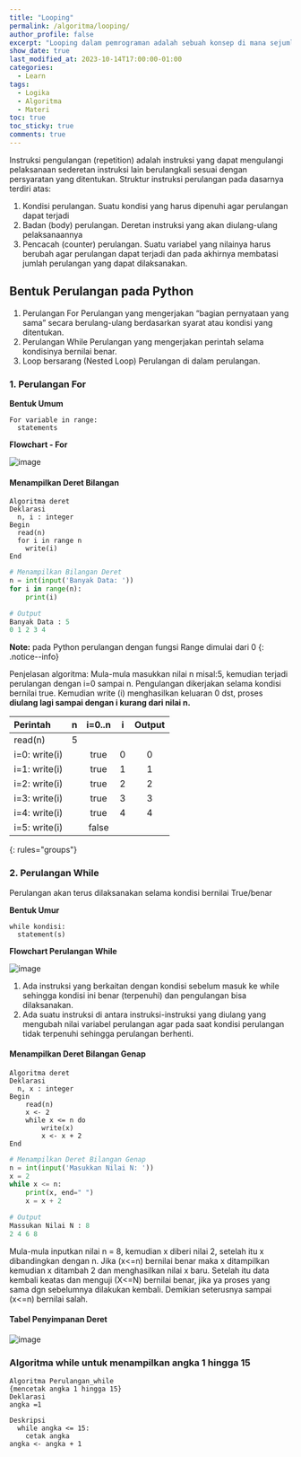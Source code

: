 ```yaml
---
title: "Looping"
permalink: /algoritma/looping/
author_profile: false
excerpt: "Looping dalam pemrograman adalah sebuah konsep di mana sejumlah pernyataan atau instruksi dieksekusi berulang kali selama suatu kondisi terpenuhi. Dalam bahasa pemrograman apapun, termasuk dalam bahasa pemrograman Python atau JavaScript, looping dapat dilakukan dengan menggunakan beberapa jenis pernyataan kontrol seperti `for`, `while`, atau `do-while`."
show_date: true
last_modified_at: 2023-10-14T17:00:00-01:00
categories:
  - Learn
tags:
  - Logika
  - Algoritma
  - Materi
toc: true
toc_sticky: true
comments: true
---
```


Instruksi pengulangan (repetition) adalah instruksi yang dapat mengulangi pelaksanaan sederetan instruksi lain berulangkali sesuai dengan persyaratan yang ditentukan. Struktur instruksi perulangan pada dasarnya terdiri atas:
1. Kondisi perulangan. Suatu kondisi yang harus dipenuhi agar perulangan dapat terjadi
2. Badan (body) perulangan. Deretan instruksi yang akan diulang-ulang pelaksanaannya
3. Pencacah (counter) perulangan. Suatu variabel yang nilainya harus berubah agar perulangan dapat terjadi dan pada akhirnya membatasi jumlah perulangan yang dapat dilaksanakan.

## Bentuk Perulangan pada Python
1. Perulangan For Perulangan yang mengerjakan “bagian pernyataan yang sama” secara berulang-ulang berdasarkan syarat atau kondisi yang ditentukan.
2. Perulangan While Perulangan yang mengerjakan perintah selama kondisinya bernilai benar.
3. Loop bersarang (Nested Loop) Perulangan di dalam perulangan.

### 1. Perulangan For
**Bentuk Umum**
```
For variable in range:
  statements
```

**Flowchart - For**

![image](https://github.com/Julius-Ulee/School-Programs/assets/61336116/be5b9831-bd45-4b1d-a89a-b18faeeb2ccd)

#### Menampilkan Deret Bilangan
```
Algoritma deret
Deklarasi
  n, i : integer
Begin
  read(n)
  for i in range n
    write(i)
End
```
```py
# Menampilkan Bilangan Deret
n = int(input('Banyak Data: '))
for i in range(n):
    print(i)

# Output
Banyak Data : 5
0 1 2 3 4 
```
**Note:** pada Python perulangan dengan fungsi Range dimulai dari 0
{: .notice--info}

Penjelasan algoritma: Mula-mula masukkan nilai n misal:5, kemudian terjadi perulangan dengan i=0 sampai n. Pengulangan dikerjakan selama kondisi bernilai true. Kemudian write (i) menghasilkan keluaran 0 dst, proses
**diulang lagi sampai dengan i kurang dari nilai n.**

| Perintah | n | i=0..n | i | Output|
|:--------|:-------:|:-------:|:-------:|:-------:|
| read(n) | 5 |  |  |  |
| i=0: write(i) |  | true | 0 | 0 |
| i=1: write(i) |  | true | 1 | 1 |
| i=2: write(i) |  | true | 2 | 2 |
| i=3: write(i) |  | true | 3 | 3 |
| i=4: write(i) |  | true | 4 | 4 |
| i=5: write(i) |  | false |  |  |
{: rules="groups"}

### 2. Perulangan While
Perulangan akan terus dilaksanakan selama kondisi bernilai True/benar

**Bentuk Umur**
```
while kondisi:
  statement(s)
```

**Flowchart Perulangan While**

![image](https://github.com/Julius-Ulee/School-Programs/assets/61336116/12baa978-a265-493d-abce-2b6d2310f3d4)

1. Ada instruksi yang berkaitan dengan kondisi sebelum masuk ke while sehingga kondisi ini benar (terpenuhi) dan pengulangan bisa dilaksanakan.
2. Ada suatu instruksi di antara instruksi-instruksi yang diulang yang mengubah nilai variabel perulangan agar pada saat kondisi perulangan tidak terpenuhi sehingga perulangan berhenti.

#### Menampilkan Deret Bilangan Genap
```
Algoritma deret
Deklarasi
  n, x : integer
Begin
    read(n)
    x <- 2
    while x <= n do
        write(x)
        x <- x + 2
End
```
```py
# Menampilkan Deret Bilangan Genap
n = int(input('Masukkan Nilai N: '))
x = 2
while x <= n:
    print(x, end=" ")
    x = x + 2

# Output
Massukan Nilai N : 8
2 4 6 8
```

Mula-mula inputkan nilai n = 8, kemudian x diberi nilai 2, setelah itu x dibandingkan dengan n. Jika (x<=n) bernilai benar maka x ditampilkan kemudian x ditambah 2 dan menghasilkan nilai x baru. Setelah itu data kembali keatas dan menguji (X<=N) bernilai benar, jika ya proses yang sama dgn sebelumnya dilakukan kembali. Demikian seterusnya sampai (x<=n) bernilai salah.

#### Tabel Penyimpanan Deret

![image](https://github.com/Julius-Ulee/School-Programs/assets/61336116/e558bc1c-9572-4508-bf0d-184d762af652)

### Algoritma while untuk menampilkan angka 1 hingga 15
```
Algoritma Perulangan_while
{mencetak angka 1 hingga 15}
Deklarasi
angka =1

Deskripsi
  while angka <= 15:
    cetak angka
angka <- angka + 1
```
